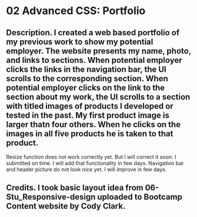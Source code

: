 # 02 Advanced CSS: Portfolio
## Description. I created a web based portfolio of my previous work to show my potential employer. The website presents my name, photo, and links to sections. When potential employer clicks the links in the navigation bar, the UI scrolls to the corresponding section. When potential employer clicks on the link to the section about my work, the UI scrolls to a section with titled images of products I developed or tested in the past. My first product image is larger thatn four others. When he clicks on the images in all five products he is taken to that product. 
Resize function does not work correctly yet. But I will correct it soon. I submitted on time. I will add that functionality in few days. Navigation bar and header picture do not look nice yet. I will improve in few days. 
## Credits. I took basic layout idea from 06-Stu_Responsive-design uploaded to Bootcamp Content website by Cody Clark. 
